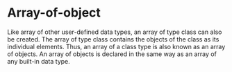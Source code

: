 # Array-of-object
Like array of other user-defined data types, an array of type class can also be created. The array of type class contains the objects of the class as its individual elements. Thus, an array of a class type is also known as an array of objects. An array of objects is declared in the same way as an array of any built-in data type.
